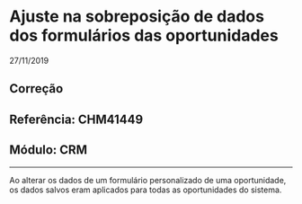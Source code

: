 # Ajuste na sobreposição de dados dos formulários das oportunidades
27/11/2019
## Correção
## Referência: CHM41449
## Módulo: CRM
***

Ao alterar os dados de um formulário personalizado de uma oportunidade, os dados salvos eram aplicados para todas as oportunidades do sistema.

